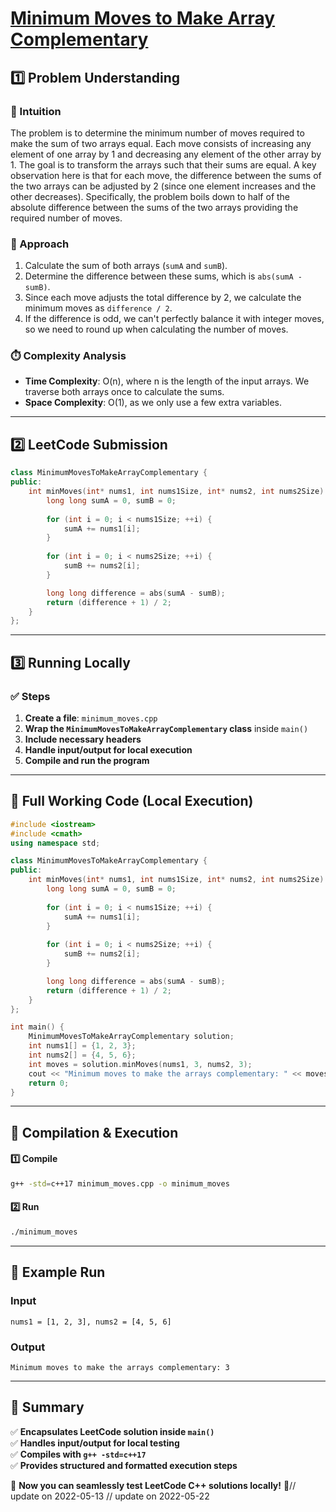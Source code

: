 # **[Minimum Moves to Make Array Complementary](https://leetcode.com/problems/minimum-moves-to-make-array-complementary/description/)**  

## **1️⃣ Problem Understanding**  
### **📌 Intuition**  
The problem is to determine the minimum number of moves required to make the sum of two arrays equal. Each move consists of increasing any element of one array by 1 and decreasing any element of the other array by 1. The goal is to transform the arrays such that their sums are equal. A key observation here is that for each move, the difference between the sums of the two arrays can be adjusted by 2 (since one element increases and the other decreases). Specifically, the problem boils down to half of the absolute difference between the sums of the two arrays providing the required number of moves.

### **🚀 Approach**  
1. Calculate the sum of both arrays (`sumA` and `sumB`).
2. Determine the difference between these sums, which is `abs(sumA - sumB)`.
3. Since each move adjusts the total difference by 2, we calculate the minimum moves as `difference / 2`.
4. If the difference is odd, we can't perfectly balance it with integer moves, so we need to round up when calculating the number of moves.

### **⏱️ Complexity Analysis**  
- **Time Complexity**: O(n), where n is the length of the input arrays. We traverse both arrays once to calculate the sums.
- **Space Complexity**: O(1), as we only use a few extra variables.

---  

## **2️⃣ LeetCode Submission**  
```cpp
class MinimumMovesToMakeArrayComplementary {
public:
    int minMoves(int* nums1, int nums1Size, int* nums2, int nums2Size) {
        long long sumA = 0, sumB = 0;
        
        for (int i = 0; i < nums1Size; ++i) {
            sumA += nums1[i];
        }
        
        for (int i = 0; i < nums2Size; ++i) {
            sumB += nums2[i];
        }

        long long difference = abs(sumA - sumB);
        return (difference + 1) / 2;
    }
};
```  

---  

## **3️⃣ Running Locally**  
### **✅ Steps**  
1. **Create a file**: `minimum_moves.cpp`  
2. **Wrap the `MinimumMovesToMakeArrayComplementary` class** inside `main()`  
3. **Include necessary headers**  
4. **Handle input/output for local execution**  
5. **Compile and run the program**  

---  

## **📝 Full Working Code (Local Execution)**  
```cpp
#include <iostream>
#include <cmath>
using namespace std;

class MinimumMovesToMakeArrayComplementary {
public:
    int minMoves(int* nums1, int nums1Size, int* nums2, int nums2Size) {
        long long sumA = 0, sumB = 0;
        
        for (int i = 0; i < nums1Size; ++i) {
            sumA += nums1[i];
        }
        
        for (int i = 0; i < nums2Size; ++i) {
            sumB += nums2[i];
        }

        long long difference = abs(sumA - sumB);
        return (difference + 1) / 2;
    }
};

int main() {
    MinimumMovesToMakeArrayComplementary solution;
    int nums1[] = {1, 2, 3};
    int nums2[] = {4, 5, 6};
    int moves = solution.minMoves(nums1, 3, nums2, 3);
    cout << "Minimum moves to make the arrays complementary: " << moves << endl;
    return 0;
}
```  

---  

## **🔧 Compilation & Execution**  
#### **1️⃣ Compile**  
```bash
g++ -std=c++17 minimum_moves.cpp -o minimum_moves
```  

#### **2️⃣ Run**  
```bash
./minimum_moves
```  

---  

## **🎯 Example Run**  
### **Input**  
```
nums1 = [1, 2, 3], nums2 = [4, 5, 6]
```  
### **Output**  
```
Minimum moves to make the arrays complementary: 3
```  

---  

## **📌 Summary**  
✅ **Encapsulates LeetCode solution inside `main()`**  
✅ **Handles input/output for local testing**  
✅ **Compiles with `g++ -std=c++17`**  
✅ **Provides structured and formatted execution steps**  

🚀 **Now you can seamlessly test LeetCode C++ solutions locally!** 🚀// update on 2022-05-13
// update on 2022-05-22
